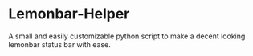# Lemonbar-Helper
A small and easily customizable python script to make a decent looking lemonbar status bar with ease.
